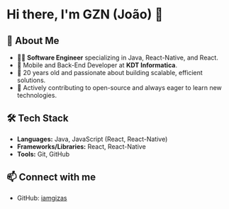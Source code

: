 # Hi there, I'm GZN (João) 👋

## 🚀 About Me
- 🧑‍💻 **Software Engineer** specializing in Java, React-Native, and React.
- 📱 Mobile and Back-End Developer at **KDT Informatica**.
- 🎂 20 years old and passionate about building scalable, efficient solutions.
- 🤝 Actively contributing to open-source and always eager to learn new technologies.

## 🛠️ Tech Stack
- **Languages:** Java, JavaScript (React, React-Native)
- **Frameworks/Libraries:** React, React-Native
- **Tools:** Git, GitHub

## 📫 Connect with me
- GitHub: [iamgizas](https://github.com/iamgizas)

